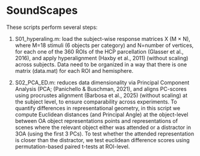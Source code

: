# SoundScapes

These scripts perform several steps:

1. S01_hyperaling.m: load the subject-wise response matrices X (M × N), where M=18 stimuli (6 objects per category) and N=number of vertices, for each one of the 360 ROIs of the HCP parcellation (Glasser et al., 2016), and apply hyperalignment (Haxby et al., 2011) (without scaling) across subjects. Data need to be organized in a way that there is one matrix (data.mat) for each ROI and hemisphere.
   
2. S02_PCA_ED.m: reduces data dimensionality via Principal Component Analysis (PCA; (Panichello & Buschman, 2021), and aligns PC-scores  using procrustes alignment (Barbosa et al., 2025) (without scaling) at the subject level, to ensure comparability across experiments. To quantify differences in representational geometry, in this script we compute Euclidean distances (and Principal Angle) at the object-level between OA object representations points and representations of scenes where the relevant object either was attended or a distractor in 3OA (using the first 3 PCs). To test whether the attended representation is closer than the distractor, we test euclidean difference scores using permutation-based paired t-tests at ROI-level.
